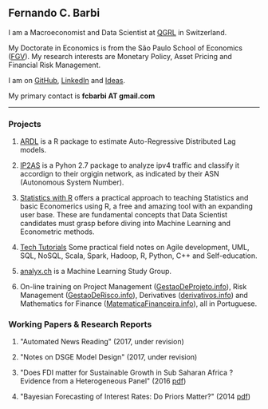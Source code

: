 
## Fernando C. Barbi

I am a Macroeconomist and Data Scientist at [QGRL](http://qgrl.ch) in Switzerland.

My Doctorate in Economics is from the São Paulo School of Economics ([FGV](http://economics-sp.fgv.br/)). 
My research interests are Monetary Policy, Asset Pricing and Financial Risk Management. 

I am on [GitHub](https://github.com/fcbarbi), [LinkedIn](https://www.linkedin.com/in/fcbarbi/) and [Ideas](https://ideas.repec.org/f/pba724.html).

My primary contact is **fcbarbi AT gmail.com**

---

### Projects 

1. [ARDL](https://github.com/fcbarbi/ardl) is a R package to estimate Auto-Regressive Distributed Lag models.

2. [IP2AS](https://github.com/fcbarbi/ip2as) is a Pyhon 2.7 package to analyze ipv4 traffic and classify it accordign to their orgigin network, as indicated by their ASN (Autonomous System Number).

3. [Statistics with R](http://statr.org) offers a practical approach to teaching Statistics and basic Economerics using R, a free and amazing tool with an expanding user base. These are fundamental concepts that Data Scientist candidates must grasp before diving into Machine Learning and Econometric methods. 

4. [Tech Tutorials](http://tutor.fcbarbi.com) Some practical field notes on Agile development, UML, SQL, NoSQL, Scala, Spark, Hadoop, R, Python, C++ and Self-education.

5. [analyx.ch](http://analyx.ch) is a Machine Learning Study Group.

6. On-line training on Project Management ([GestaoDeProjeto.info](http://gestaodeprojeto.info)), Risk Management ([GestaoDeRisco.info](http://gestaoderisco.info)), Derivatives ([derivativos.info](http://derivativos.info)) and Mathematics for Finance ([MatematicaFinanceira.info](http://matematicafinanceira.info)), all in Portuguese. 

### Working Papers & Research Reports

1. "Automated News Reading" (2017, under revision)

2. "Notes on DSGE Model Design" (2017, under revision) 

3. "Does FDI matter for Sustainable Growth in Sub Saharan Africa ? Evidence from a Heterogeneous Panel" (2016 [pdf](https://github.com/fcbarbi/research/blob/master/FDI_Sustainable_Growth_SSA_2016.pdf))

4. "Bayesian Forecasting of Interest Rates: Do Priors Matter?" (2014 [pdf](https://github.com/fcbarbi/research/blob/master/Bayesian_forecasting_interest_rates_do_priors_matter.pdf))


 
